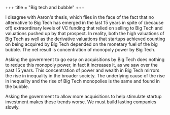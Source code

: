 +++
title = "Big tech and bubble"
+++

I disagree with Aaron's thesis, which flies in the face of the fact that no alternative to Big Tech has emerged in the last 15 years in spite of (because of!) extraordinary levels of VC funding that relied on selling to Big Tech and valuations pushed up by that prospect. In reality, both the high valuations of Big Tech as well as the derivative valuations that startups achieved counting on being acquired by Big Tech depended on the monetary fuel of the big bubble. The net result is concentration of monopoly power by Big Tech.

Asking the government to go easy on acquisitions by Big Tech does nothing to reduce this monopoly power, in fact it increases it, as we saw over the past 15 years. This concentration of power and wealth in Big Tech mirrors the rise in inequality in the broader society. The underlying cause of the rise in inequality and the rise of Big Tech monopolies is the same and found in the bubble.

Asking the government to allow more acquisitions to help stimulate startup investment makes these trends worse. We must build lasting companies slowly.
